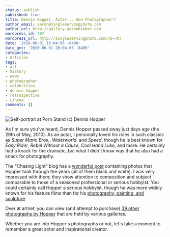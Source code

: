 ```yaml
---
status: publish
published: true
title: Dennis Hopper, Actor... And Photographer?!
author_email: aaron@singleservingphoto.com
author_url: http://gallery.aaronbieber.com
wordpress_id: 707
wordpress_url: http://singleservingphoto.com/?p=707
date: '2010-06-01 16:04:06 -0400'
date_gmt: '2010-06-01 20:04:06 -0400'
categories:
- Articles
tags:
- art
- history
- news
- photographer
- celebrities
- dennis hopper
- retrospective
- cinema
comments: []
---
```

![Self-portrait at Porn Stand (c) Dennis Hopper](/wp-content/uploads/2010/06/1119hopperB-199x300.jpg "Self-portrait at Porn Stand (c) Dennis Hopper")

As I'm sure you've heard, Dennis Hopper passed away just days ago (the 29th of
May, 2010). As an actor, I personally loved his roles in such classics as _Super
Mario Bros._, _Waterworld_, and _Speed_, though he is best known for _Easy
Rider_, _Rebel Without a Cause_, _Cool Hand Luke_, and more. He certainly had a
knack for the dramatic, but what I didn't know was that he also had a knack for
photography.

The "Chasing Light" blog has a [wonderful post][post] containing photos that
Hopper took through the years (all of them black and white). I was very
impressed with them; they show attention to composition and subject comparable
to those of a seasoned professional or serious hobbyist. You could certainly
call Hopper a serious hobbyist, though he was more widely known for his feature
films than for his [photography, painting, and sculpture][photos].

[post]: http://blog.ricecracker.net/2010/05/31/dennis-hopper-1936-2010/
[photos]: http://en.wikipedia.org/wiki/Dennis_Hopper#Photography_and_art

Over at artnet, you can view (and attempt to
purchase) [39 other photographs by Hopper][more] that are held by various
galleries.

[more]: http://www.artnet.com/Artists/ArtistHomePage.aspx?artist_id=8500&page_tab=Artworks_for_sale

Whether you are into Hopper's photographs or not, let's take a moment to
remember a great actor and inspirational creator.
